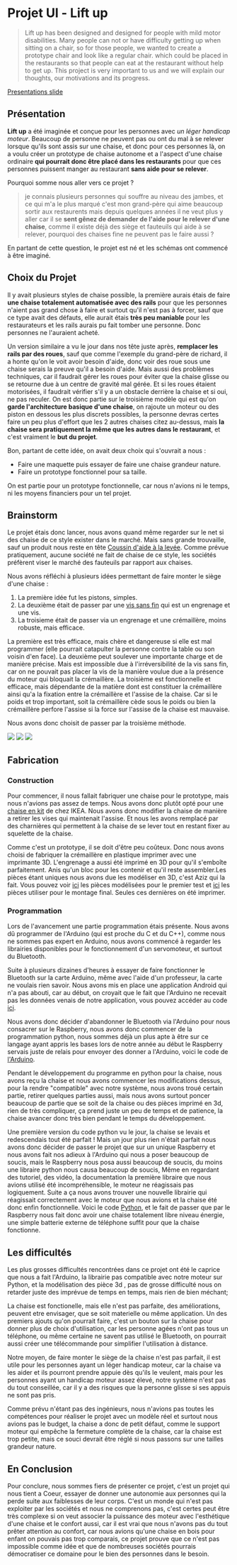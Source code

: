 # Projet Ul - Lift up

>Lift up has been designed and designed for people with mild motor disabilities. Many people can not or have difficulty getting up when sitting on a chair, so for those people, we wanted to create a prototype chair and look like a regular chair. which could be placed in the restaurants so that people can eat at the restaurant without help to get up. This project is very important to us and we will explain our thoughts, our motivations and its progress.

[Presentations slide](https://docs.google.com/presentation/d/1F90I4jqLM0xJeXBUU_vE5x2pX4bnX4WyPgPFGB-84LE/edit?usp=sharing)


## Présentation


__Lift up__ a été imaginée et conçue pour les personnes avec _un léger handicap moteur_. Beaucoup de personne ne peuvent pas ou ont du mal à se relever lorsque qu'ils sont assis sur une chaise, et donc pour ces personnes là, on a voulu créer un prototype de chaise autonome et a l'aspect d'une chaise ordinaire __qui pourrait donc être placé dans les restaurants__ pour que ces personnes puissent manger au restaurant __sans aide pour se relever__.

Pourquoi somme nous aller vers ce projet ? 

>je connais plusieurs personnes qui souffre au niveau des jambes, et ce qui m'a le plus marqué c'est mon grand-père qui aime beaucoup sortir aux restaurents mais depuis quelques années il ne veut plus y aller car il se __sent gênez de demander de l'aide pour le relever d'une chaise__, comme il existe déjà des siège et fauteuils qui aide à se relever, pourquoi des chaises fine ne peuvent pas le faire aussi ?

En partant de cette question, le projet est né et les schémas ont commencé à être imaginé.


## Choix du Projet


Il y avait plusieurs styles de chaise possible, la première aurais étais de faire __une chaise totalement automatisée avec des rails__ pour que les personnes n'aient pas grand chose à faire et surtout qu'il n'est pas à forcer, sauf que ce type avait des défauts, elle aurait étais __très peu maniable__ pour les restaurateurs et les rails aurais pu fait tomber une personne. Donc personnes ne l'auraient acheté.

Un version similaire a vu le jour dans nos tête juste après, __remplacer les rails par des roues__, sauf que comme l'exemple du grand-père de richard, il a honte qu'on le voit avoir besoin d'aide, donc voir des roue sous une chaise serais la preuve qu'il a besoin d'aide. Mais aussi des problèmes techniques, car il faudrait gérer les roues pour éviter que la chaise glisse ou se retourne due à un centre de gravité mal gérée. Et si les roues étaient motorisées, il faudrait vérifier s'il y a un obstacle derrière la chaise et si oui, ne pas reculer. On est donc partie sur le troisième modèle qui est qu'on __garde l'architecture basique d'une chaise__, on rajoute un moteur ou des piston en dessous les plus discrets possibles, la personne devras certes faire un peu plus d'effort que les 2 autres chaises citez au-dessus, mais __la chaise sera pratiquement la même que les autres dans le restaurant__, et c'est vraiment le __but du projet__.

Bon, partant de cette idée, on avait deux choix qui s'ouvrait a nous :
* Faire une maquette puis essayer de faire une chaise grandeur nature. 
* Faire un prototype fonctionnel pour sa taille.

On est partie pour un prototype fonctionnelle, car nous n'avions ni le temps, ni les moyens financiers pour un tel projet. 


## Brainstorm


Le projet étais donc lancer, nous avons quand même regarder sur le net si des chaise de ce style exister dans le marché. Mais sans grande trouvaille, sauf un produit nous reste en tête 
[Coussin d'aide à la levée](https://www.tousergo.com/aide-au-transfert/28-coussin-d-aide-a-la-levee-3574590140219.html).
Comme prévue pratiquement, aucune société ne fait de chaise de ce style, les sociétés préfèrent viser le marché des fauteuils par rapport aux chaises.

Nous avons réfléchi à plusieurs idées permettant de faire monter le siège d'une chaise :

1. La première idée fut les pistons, simples.
2. La deuxième était de passer par une [vis sans fin](https://upload.wikimedia.org/wikipedia/commons/b/b8/Vis100f1.png) qui est un engrenage et une vis.  
3. La troisieme était de passer via un engrenage et une crémaillère, moins robuste, mais efficace.

La première est très efficace, mais chère et dangereuse si elle est mal programmer (elle pourrait catapulter la personne contre la table ou son voisin d'en face). La deuxième peut soulever une importante charge et de manière précise. Mais est impossible due à l'irréversibilité de la vis sans fin, car on ne pouvait pas placer la vis de la manière voulue due a la présence du moteur qui bloquait la crémaillère. La troisième est fonctionnelle et efficace, mais dépendante de la matière dont est constituer la crémaillère ainsi qu'a la fixation entre la crémaillère et l'assise de la chaise. Car si le poids et trop important, soit la crémaillère cède sous le poids ou bien la crémaillère perfore l'assise si la force sur l'assise de la chaise est mauvaise.  

Nous avons donc choisit de passer par la troisième méthode.

![](https://zupimages.net/up/19/20/yr36.png) ![](https://zupimages.net/up/19/20/filr.png) ![](https://zupimages.net/up/19/20/6vpy.png)

## Fabrication

### Construction

Pour commencer, il nous fallait fabriquer une chaise pour le prototype, mais nous n'avions pas assez de temps. Nous avons donc plutôt opté pour une [chaise en kit](https://www.ikea.com/fr/fr/p/kritter-chaise-enfant-rouge-80153697/) de chez IKEA.
Nous avons donc modifier la chaise de manière a retirer les vises qui maintenait l'assise. Et nous les avons remplacé par des charnières qui permettent à la chaise de se lever tout en restant fixer au squelette de la chaise. 

Comme c'est un prototype, il se doit d'être peu coûteux. Donc nous avons choisi de fabriquer la crémaillère en plastique imprimer avec une imprimante 3D. L'engrenage a aussi été imprimé en 3D pour qu'il s'emboîte parfaitement. Anis qu'un bloc pour les contenir et qu'il reste assembler.Les pièces étant uniques nous avons due les modéliser en 3D, c'est Aziz qui la fait. Vous pouvez voir [ici](https://www.tinkercad.com/things/dY0HXlwu65n) les pièces modélisées pour le premier test et [ici](https://www.tinkercad.com/things/2Bs0kqwbqwV) les pièces utiliser pour le montage final. Seules ces dernières on été imprimer.



### Programmation

Lors de l'avancement une partie programmation étais présente. Nous avons dû programmer de l'Arduino (qui est proche du C et du C++), comme nous ne sommes pas expert en Arduino, nous avons commencé à regarder les librairies disponibles pour le fonctionnement d'un servomoteur, et surtout du Bluetooth.

Suite à plusieurs dizaines d'heures à essayer de faire fonctionner le Bluetooth sur la carte Arduino, même avec l'aide d'un professeur, la carte ne voulais rien savoir. Nous avons mis en place une application Android qui n'a pas abouti, car au début, on croyait que le fait que l'Arduino ne recevait pas les données venais de notre application, vous pouvez accéder au code [ici](https://github.com/DeadMeon/Lift-Up/blob/master/Test_Applcation_Android/main/java/com/example/devicelist/MainActivity.java).

Nous avons donc décider d'abandonner le Bluetooth via l'Arduino pour nous consacrer sur le Raspberry, nous avons donc commencer de la programmation python, nous sommes déjà un plus apte à être sur ce langage ayant appris les bases lors de notre année au début le Raspberry servais juste de relais pour envoyer des donner a l'Arduino, voici le code de [l'Arduino](https://github.com/DeadMeon/Lift-Up/blob/master/1erCodeArduino.ino).

Pendant le développement du programme en python pour la chaise, nous avons reçu la chaise et nous avons commencer les modifications dessus, pour la rendre "compatible" avec notre système, nous avons troué certain partie, retirer quelques parties aussi, mais nous avons surtout poncer beaucoup de partie que se soit de la chaise ou des pièces imprimé en 3d, rien de très compliquer, ça prend juste un peu de temps et de patience, la chaise avancer donc très bien pendant le temps du développement.

Une première version du code python vu le jour, la chaise se levais et redescendais tout été parfait ! Mais un jour plus rien n'était parfait nous avons donc décider de passer le projet que sur un unique Raspberry et nous avons fait nos adieux à l'Arduino qui nous a poser beaucoup de soucis, mais le Raspberry nous posa aussi beaucoup de soucis, du moins une libraire python nous causa beaucoup de soucis, Même en regardant des tutoriel, des vidéo, la documentation la première libraire que nous avions utilisé été incompréhensible, le moteur ne réagissais pas logiquement. Suite a ça nous avons trouver une nouvelle librairie qui réagissait correctement avec le moteur que nous avions et la chaise été donc enfin fonctionnelle. Voici le code [Python](https://github.com/DeadMeon/Lift-Up/blob/master/bluetoothGPIO.py), et le fait de passer que par le Raspberry nous fait donc avoir une chaise totalement libre niveau énergie, une simple batterie externe de téléphone suffit pour que la chaise fonctionne.

## Les difficultés

Les plus grosses difficultés rencontrées dans ce projet ont été le caprice que nous a fait l'Arduino, la librairie pas compatible avec notre moteur sur Python, et la modélisation des pièce 3d , pas de grosse difficulté nous on retarder juste des imprévue de temps en temps, mais rien de bien méchant;

La chaise est fonctionelle, mais elle n'est pas parfaite, des améliorations, peuvent etre envisager, que se soit materielle ou même application. Un des premiers ajouts qu'on pourrait faire, c'est un bouton sur la chaise pour donner plus de choix d'utilisation, car les personne agées n'ont pas tous un téléphone, ou même certaine ne savent pas utilisé le Bluetooth, on pourrait aussi créer une télécommande pour simplifier l'utilisation à distance. 

Notre moyen, de faire monter le siège de la chaise n'est pas parfait, il est utile pour les personnes ayant un léger handicap moteur, car la chaise va les aider et ils pourront prendre appuie dès qu'ils le veulent, mais pour les personnes ayant un handicap moteur assez élevé, notre système n'est pas du tout conseillée, car il y a des risques que la personne glisse si ses appuis ne sont pas pris.

Comme prévu n'étant pas des ingénieurs, nous n'avions pas toutes les compétences pour réaliser le projet avec un modèle réel et surtout nous avions pas le budget, la chaise a donc de petit défaut, comme le support moteur qui empêche la fermeture complète de la chaise, car la chaise est trop petite, mais ce souci devrait être réglé si nous passons sur une tailles grandeur nature.

## En Conclusion

Pour conclure, nous sommes fiers de présenter ce projet, c'est un projet qui nous tient a Coeur, essayer de donner une autonomie aux personnes qui la perde suite aux faiblesses de leur corps. C'est un monde qui n'est pas exploiter par les sociétés et nous ne comprenons pas, c'est certes peut être très complexe si on veut associer la puissance des moteur avec l'esthétique d'une chaise et le confort aussi, car il est vrai que nous n'avons pas du tout prêter attention au confort, car nous avions qu'une chaise en bois pour enfant on pouvais pas trop comparais, ce projet prouve que ce n'est pas impossible comme idée et que de nombreuses sociétés pourrais démocratiser ce domaine pour le bien des personnes dans le besoin.
